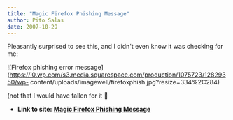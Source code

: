 ```yaml
---
title: "Magic Firefox Phishing Message"
author: Pito Salas
date: 2007-10-29
---
```


Pleasantly surprised to see this, and I didn't even know it was checking for
me:

![Firefox phishing error
message](https://i0.wp.com/s3.media.squarespace.com/production/1075723/12829350/wp-
content/uploads/imagewell/firefoxphish.jpg?resize=334%2C284)

(not that I would have fallen for it 🙂


* **Link to site:** **[Magic Firefox Phishing Message](None)**
